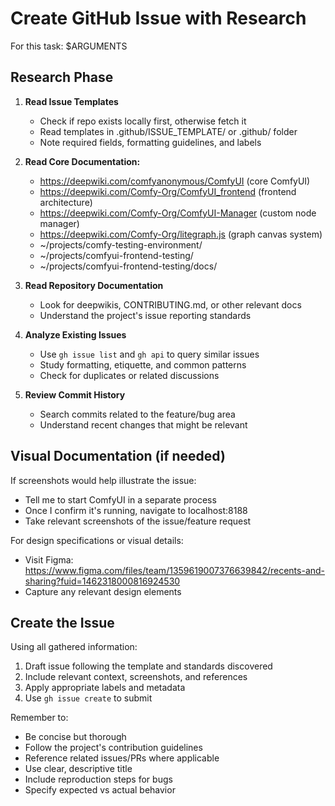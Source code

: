 # Create GitHub Issue with Research

For this task: $ARGUMENTS

## Research Phase

1. **Read Issue Templates**
   - Check if repo exists locally first, otherwise fetch it
   - Read templates in .github/ISSUE_TEMPLATE/ or .github/ folder
   - Note required fields, formatting guidelines, and labels

2. **Read Core Documentation:**
   - https://deepwiki.com/comfyanonymous/ComfyUI (core ComfyUI)
   - https://deepwiki.com/Comfy-Org/ComfyUI_frontend (frontend architecture)
   - https://deepwiki.com/Comfy-Org/ComfyUI-Manager (custom node manager)
   - https://deepwiki.com/Comfy-Org/litegraph.js (graph canvas system)
   - ~/projects/comfy-testing-environment/
   - ~/projects/comfyui-frontend-testing/
   - ~/projects/comfyui-frontend-testing/docs/

3. **Read Repository Documentation**
   - Look for deepwikis, CONTRIBUTING.md, or other relevant docs
   - Understand the project's issue reporting standards

4. **Analyze Existing Issues**
   - Use `gh issue list` and `gh api` to query similar issues
   - Study formatting, etiquette, and common patterns
   - Check for duplicates or related discussions

5. **Review Commit History**
   - Search commits related to the feature/bug area
   - Understand recent changes that might be relevant

## Visual Documentation (if needed)

If screenshots would help illustrate the issue:
- Tell me to start ComfyUI in a separate process
- Once I confirm it's running, navigate to localhost:8188
- Take relevant screenshots of the issue/feature request

For design specifications or visual details:
- Visit Figma: https://www.figma.com/files/team/1359619007376639842/recents-and-sharing?fuid=1462318000816924530
- Capture any relevant design elements

## Create the Issue

Using all gathered information:
1. Draft issue following the template and standards discovered
2. Include relevant context, screenshots, and references
3. Apply appropriate labels and metadata
4. Use `gh issue create` to submit

Remember to:
- Be concise but thorough
- Follow the project's contribution guidelines
- Reference related issues/PRs where applicable
- Use clear, descriptive title
- Include reproduction steps for bugs
- Specify expected vs actual behavior